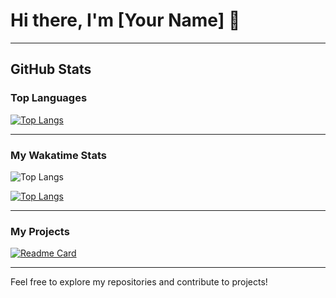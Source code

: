 # Hi there, I'm [Your Name] 👋
---

## GitHub Stats

### Top Languages
[![Top Langs](https://github-readme-stats.vercel.app/api/top-langs/?username=ganagesm&layout=pie)](https://github.com/ganagesm/github-readme-stats)

---

### My Wakatime Stats
![Top Langs](https://github-readme-stats.vercel.app/api/top-langs/?username=ganagesm&hide_progress=true)

[![Top Langs](https://github-readme-stats.vercel.app/api/top-langs/?username=ganagesm&layout=donut-vertical)](https://github.com/anuraghazra/github-readme-stats)

---

### My Projects
[![Readme Card](https://github-readme-stats.vercel.app/api/pin/?username=ganagesm&repo=uxportfolio)](https://github.com/ganagesm/github-readme-stats)

---

Feel free to explore my repositories and contribute to projects!
